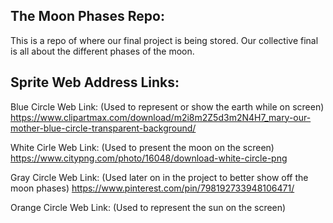 ## The Moon Phases Repo:

This is a repo of where our final project is being stored. Our collective final is all about the different phases of the moon. 

## Sprite Web Address Links: 

Blue Circle Web Link: (Used to represent or show the earth while on screen)
https://www.clipartmax.com/download/m2i8m2Z5d3m2N4H7_mary-our-mother-blue-circle-transparent-background/

White Cirle Web Link: (Used to present the moon on the screen)
https://www.citypng.com/photo/16048/download-white-circle-png 

Gray Circle Web Link: (Used later on in the project to better show off the moon phases)
https://www.pinterest.com/pin/798192733948106471/

Orange Circle Web Link: (Used to represent the sun on the screen)

